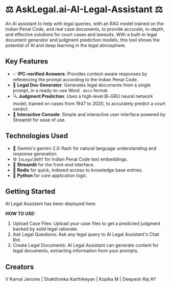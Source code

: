# ⚖️ AskLegal.ai-AI-Legal-Assistant ⚖️
An AI assistant to help with legal queries, with an RAG model trained on the Indian Penal Code, and real case documents, to provide accurate, in-depth, and effective solutions for court cases and lawsuits. With a built-in legal document generator and judgment prediction models, this tool shows the potential of AI and deep learning in the legal atmosphere.

## Key Features

- ✅ **IPC-verified Answers**: Provides context-aware responses by referencing the prompt according to the Indian Penal Code.
- 📜 **Legal Doc Generator**: Generates legal documents from a single prompt, in a ready-to-use Word `.docx` format.
- 🔍 **Judgment Prediction**: Uses a high-level Bi-GRU neural network model, trained on cases from 1947 to 2020, to accurately predict a court verdict.
- 🧩 **Interactive Console**: Simple and interactive user interface powered by Streamlit for ease of use.

## Technologies Used

- 🤖 Gemini's gemini-2.0-flash for natural language understanding and response generation.
- ⚙️ `InLegalBERT` for Indian Penal Code text embeddings.
- 🧩 **Streamlit** for the front-end interface.
- 📅 **Redis** for quick, indexed access to knowledge base entries.
- 🐍 **Python** for core application logic.

## Getting Started

AI Legal Assistant has been deployed here: 

**HOW TO USE:**

1. Upload Case Files: Upload your case files to get a predicted judgment backed by solid legal rationale.
2. Ask Legal Questions: Ask any legal query to AI Legal Assistant's Chat Bot.
3. Create Legal Documents: AI Legal Assistant can generate content for legal documents, extracting information from your prompts.

## Creators
V Kamal Jerome | Shakthireka Karthikeyan | Kopika M | Deepesh Raj AY 

